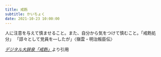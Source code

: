 ```yaml
---
title: 戒飭
subtitle: かいちょく
date: 2021-10-23 10:00:00
---
```


人に注意を与えて慎ませること。また、自分から気をつけて慎むこと。「戒飭処分」
「諄々として党員を―したが」〈嶺雲・明治叛臣伝〉

<cite>[デジタル大辞泉「戒飭」](https://dictionary.goo.ne.jp/word/%E6%88%92%E9%A3%AD/)</cite>より引用